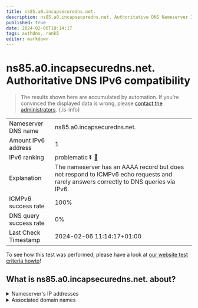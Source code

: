 ```yaml
---
title: ns85.a0.incapsecuredns.net.
description: ns85.a0.incapsecuredns.net. Authoritative DNS Nameserver IPv6 compatibility
published: true
date: 2024-02-06T10:14:17
tags: authdns, rank5
editor: markdown
---
```


# ns85.a0.incapsecuredns.net. Authoritative DNS IPv6 compatibility

> The results shown here are accumulated by automation. If you're convinced the displayed data is wrong, please [contact the administrators](/howto/chat). 
{.is-info}




|   |   |
| - | - |
| Nameserver DNS name | ns85.a0.incapsecuredns.net.
| Amount IPv6 address | 1
| IPv6 ranking | problematic :arrow_double_down: [🔗](/howto/ranking) |
| Explanation | The nameserver has an AAAA record but does not respond to ICMPv6 echo requests and rarely answers correctly to DNS queries via IPv6. |
| ICMPv6 success rate | 100%|
| DNS query success rate | 0% |
| Last Check Timestamp | 2024-02-06 11:14:17+01:00 |

To see how this test was performed, please have a look at [our website test criteria howto](/howto/testcriteria/authdns)!


## What is ns85.a0.incapsecuredns.net. about?




<details>
<summary>Nameserver's IP addresses</summary>

2a02:e980:4::55

</details>



<details>
<summary>Associated domain names</summary>

www.zurich.de

</details>
